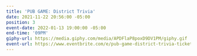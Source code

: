 ```yaml
---
title: 'PUB GAME: District Trivia'
date: 2021-11-22 20:56:00 -05:00
position: 3
event-date: 2022-01-13 19:00:00 -05:00
end-time: '09PM'
giphy-url: https://media.giphy.com/media/APDFlaP8poxD9DV1PM/giphy.gif
event-url: https://www.eventbrite.com/e/pub-game-district-trivia-tickets-227261805177
---
```


